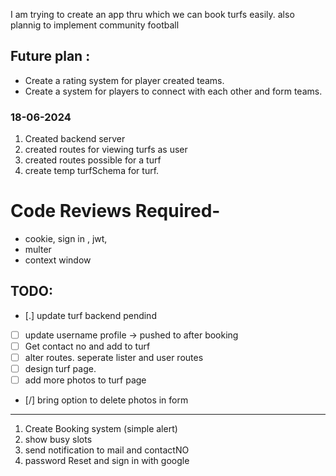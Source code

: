 I am trying to create an app thru which we can book turfs easily. also plannig to implement community football

## Future plan :
- Create a rating system for player created teams.
- Create a system for players to connect with each other and form teams.



### 18-06-2024
1. Created backend server
2. created routes for viewing turfs as user
3. created routes possible for a turf
4. create temp turfSchema for turf.


# Code Reviews Required-
- cookie, sign in , jwt, 
- multer
- context window


## TODO:
- [.] update turf backend pendind
- [ ] update username profile -> pushed to after booking
- [ ] Get contact no and add to turf
- [ ] alter routes. seperate lister and user routes
- [ ] design turf page.
- [ ] add more photos to turf page
- [/] bring option to delete photos in form

--------------------------------
1. Create Booking system (simple alert)
2. show busy slots
3. send notification to mail and contactNO
4. password Reset and sign in with google

